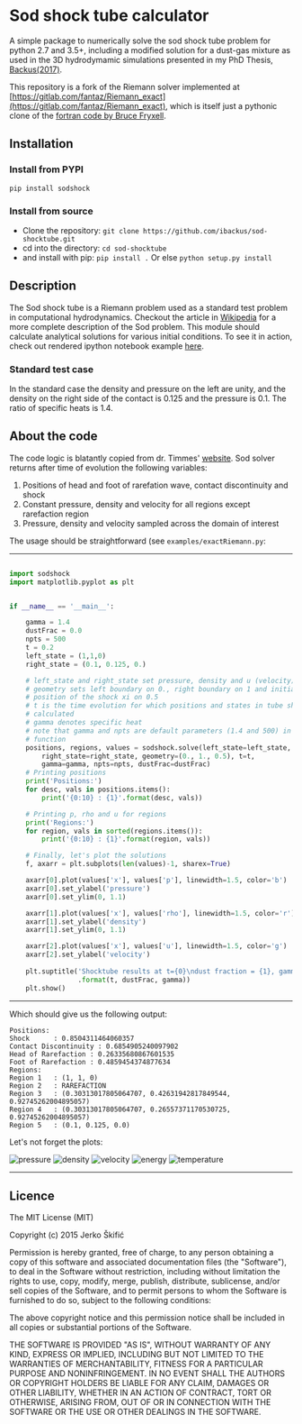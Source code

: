 # Sod shock tube calculator

A simple package to numerically solve the sod shock tube problem for python 2.7 and 3.5+, including a modified solution
for a dust-gas mixture as used in the 3D hydrodymamic simulations presented in my PhD Thesis, [Backus(2017)](http://hdl.handle.net/1773/40959).

This repository is a fork of the Riemann solver implemented at [https://gitlab.com/fantaz/Riemann_exact](https://gitlab.com/fantaz/Riemann_exact), which is itself just a pythonic clone of the [fortran code by Bruce Fryxell](http://cococubed.asu.edu/codes/riemann/exact_riemann.f).

## Installation

### Install from PYPI

```
pip install sodshock
```

### Install from source
* Clone the repository: `git clone https://github.com/ibackus/sod-shocktube.git`
* cd into the directory: `cd sod-shocktube`
* and install with pip: ```pip install .``` Or else `python setup.py install`


## Description
The Sod shock tube is a Riemann problem used as a standard test problem in computational hydrodynamics.
Checkout the article in [Wikipedia](http://en.wikipedia.org/wiki/Sod_shock_tube)
for a more complete description of the Sod problem.
This module should calculate analytical solutions for various initial conditions.
To see it in action, check out rendered ipython notebook example 
[here](http://nbviewer.ipython.org/urls/gitlab.com/fantaz/Riemann_exact/raw/master/sod.ipynb).

### Standard test case
In the standard case the density and pressure on the left are unity,
and the density on the right side of the contact is 0.125 and the pressure is 0.1.
The ratio of specific heats is 1.4.


## About the code
The code logic is blatantly copied from dr. Timmes' [website](http://cococubed.asu.edu/code_pages/exact_riemann.shtml).
Sod solver returns after time of evolution the following variables:
1. Positions of head and foot of rarefation wave, contact discontinuity and shock
2. Constant pressure, density and velocity for all regions except rarefaction region
3. Pressure, density and velocity sampled across the domain of interest

The usage should be straightforward (see `examples/exactRiemann.py`:

---

```python

import sodshock
import matplotlib.pyplot as plt


if __name__ == '__main__':

    gamma = 1.4
    dustFrac = 0.0
    npts = 500
    t = 0.2
    left_state = (1,1,0)
    right_state = (0.1, 0.125, 0.)

    # left_state and right_state set pressure, density and u (velocity)
    # geometry sets left boundary on 0., right boundary on 1 and initial
    # position of the shock xi on 0.5
    # t is the time evolution for which positions and states in tube should be 
    # calculated
    # gamma denotes specific heat
    # note that gamma and npts are default parameters (1.4 and 500) in solve 
    # function
    positions, regions, values = sodshock.solve(left_state=left_state, \
        right_state=right_state, geometry=(0., 1., 0.5), t=t, 
        gamma=gamma, npts=npts, dustFrac=dustFrac)
    # Printing positions
    print('Positions:')
    for desc, vals in positions.items():
        print('{0:10} : {1}'.format(desc, vals))

    # Printing p, rho and u for regions
    print('Regions:')
    for region, vals in sorted(regions.items()):
        print('{0:10} : {1}'.format(region, vals))

    # Finally, let's plot the solutions
    f, axarr = plt.subplots(len(values)-1, sharex=True)

    axarr[0].plot(values['x'], values['p'], linewidth=1.5, color='b')
    axarr[0].set_ylabel('pressure')
    axarr[0].set_ylim(0, 1.1)

    axarr[1].plot(values['x'], values['rho'], linewidth=1.5, color='r')
    axarr[1].set_ylabel('density')
    axarr[1].set_ylim(0, 1.1)

    axarr[2].plot(values['x'], values['u'], linewidth=1.5, color='g')
    axarr[2].set_ylabel('velocity')
    
    plt.suptitle('Shocktube results at t={0}\ndust fraction = {1}, gamma={2}'\
                 .format(t, dustFrac, gamma))
    plt.show()

```

---

Which should give us the following output:
```
Positions:
Shock      : 0.8504311464060357
Contact Discontinuity : 0.6854905240097902
Head of Rarefaction : 0.26335680867601535
Foot of Rarefaction : 0.4859454374877634
Regions:
Region 1   : (1, 1, 0)
Region 2   : RAREFACTION
Region 3   : (0.30313017805064707, 0.42631942817849544, 0.92745262004895057)
Region 4   : (0.30313017805064707, 0.26557371170530725, 0.92745262004895057)
Region 5   : (0.1, 0.125, 0.0)
```
Let's not forget the plots:

![pressure](https://github.com/ibackus/sod-shocktube/blob/master/figs/pressure.png)
![density](https://github.com/ibackus/sod-shocktube/blob/master/figs/density.png)
![velocity](https://github.com/ibackus/sod-shocktube/blob/master/figs/velocity.png)
![energy](https://github.com/ibackus/sod-shocktube/blob/master/figs/energy.png)
![temperature](https://github.com/ibackus/sod-shocktube/blob/master/figs/temperature.png)

---

## Licence

The MIT License (MIT)

Copyright (c) 2015 Jerko Škifić

Permission is hereby granted, free of charge, to any person obtaining a copy
of this software and associated documentation files (the "Software"), to deal
in the Software without restriction, including without limitation the rights
to use, copy, modify, merge, publish, distribute, sublicense, and/or sell
copies of the Software, and to permit persons to whom the Software is
furnished to do so, subject to the following conditions:

The above copyright notice and this permission notice shall be included in all
copies or substantial portions of the Software.

THE SOFTWARE IS PROVIDED "AS IS", WITHOUT WARRANTY OF ANY KIND, EXPRESS OR
IMPLIED, INCLUDING BUT NOT LIMITED TO THE WARRANTIES OF MERCHANTABILITY,
FITNESS FOR A PARTICULAR PURPOSE AND NONINFRINGEMENT. IN NO EVENT SHALL THE
AUTHORS OR COPYRIGHT HOLDERS BE LIABLE FOR ANY CLAIM, DAMAGES OR OTHER
LIABILITY, WHETHER IN AN ACTION OF CONTRACT, TORT OR OTHERWISE, ARISING FROM,
OUT OF OR IN CONNECTION WITH THE SOFTWARE OR THE USE OR OTHER DEALINGS IN THE
SOFTWARE.
